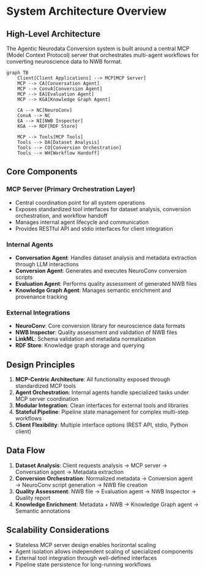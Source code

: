 # System Architecture Overview

## High-Level Architecture

The Agentic Neurodata Conversion system is built around a central MCP (Model
Context Protocol) server that orchestrates multi-agent workflows for converting
neuroscience data to NWB format.

```mermaid
graph TB
    Client[Client Applications] --> MCP[MCP Server]
    MCP --> CA[Conversation Agent]
    MCP --> ConvA[Conversion Agent]
    MCP --> EA[Evaluation Agent]
    MCP --> KGA[Knowledge Graph Agent]

    CA --> NC[NeuroConv]
    ConvA --> NC
    EA --> NI[NWB Inspector]
    KGA --> RDF[RDF Store]

    MCP --> Tools[MCP Tools]
    Tools --> DA[Dataset Analysis]
    Tools --> CO[Conversion Orchestration]
    Tools --> WH[Workflow Handoff]
```

## Core Components

### MCP Server (Primary Orchestration Layer)

- Central coordination point for all system operations
- Exposes standardized tool interfaces for dataset analysis, conversion
  orchestration, and workflow handoff
- Manages internal agent lifecycle and communication
- Provides RESTful API and stdio interfaces for client integration

### Internal Agents

- **Conversation Agent**: Handles dataset analysis and metadata extraction
  through LLM interactions
- **Conversion Agent**: Generates and executes NeuroConv conversion scripts
- **Evaluation Agent**: Performs quality assessment of generated NWB files
- **Knowledge Graph Agent**: Manages semantic enrichment and provenance tracking

### External Integrations

- **NeuroConv**: Core conversion library for neuroscience data formats
- **NWB Inspector**: Quality assessment and validation of NWB files
- **LinkML**: Schema validation and metadata normalization
- **RDF Store**: Knowledge graph storage and querying

## Design Principles

1. **MCP-Centric Architecture**: All functionality exposed through standardized
   MCP tools
2. **Agent Orchestration**: Internal agents handle specialized tasks under MCP
   server coordination
3. **Modular Integration**: Clean interfaces for external tools and libraries
4. **Stateful Pipeline**: Pipeline state management for complex multi-step
   workflows
5. **Client Flexibility**: Multiple interface options (REST API, stdio, Python
   client)

## Data Flow

1. **Dataset Analysis**: Client requests analysis → MCP server → Conversation
   agent → Metadata extraction
2. **Conversion Orchestration**: Normalized metadata → Conversion agent →
   NeuroConv script generation → NWB file creation
3. **Quality Assessment**: NWB file → Evaluation agent → NWB Inspector → Quality
   report
4. **Knowledge Enrichment**: Metadata + NWB → Knowledge Graph agent → Semantic
   annotations

## Scalability Considerations

- Stateless MCP server design enables horizontal scaling
- Agent isolation allows independent scaling of specialized components
- External tool integration through well-defined interfaces
- Pipeline state persistence for long-running workflows
